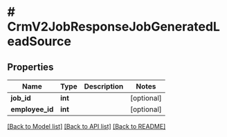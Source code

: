 # # CrmV2JobResponseJobGeneratedLeadSource

## Properties

Name | Type | Description | Notes
------------ | ------------- | ------------- | -------------
**job_id** | **int** |  | [optional]
**employee_id** | **int** |  | [optional]

[[Back to Model list]](../../README.md#models) [[Back to API list]](../../README.md#endpoints) [[Back to README]](../../README.md)
